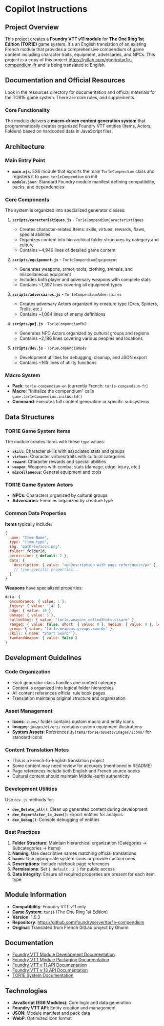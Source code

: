 # Copilot Instructions

## Project Overview

This project creates a **Foundry VTT v11 module** for **The One Ring 1st Edition (TOR1E)** game system. It's an English translation of an existing French module that provides a comprehensive compendium of game content including character traits, equipment, adversaries, and NPCs. This project is a copy of this project https://gitlab.com/ghorin/tor1e-compendium-fr and is being translated to English.

## Documentation and Official Resources

Look in the resources directory for documentation and official materials for the TOR1E game system. There are core rules, and supplements.

### Core Functionality

The module delivers a **macro-driven content generation system** that programmatically creates organized Foundry VTT entities (Items, Actors, Folders) based on hardcoded data in JavaScript files.

## Architecture

### Main Entry Point

- **`main.mjs`**: ES6 module that exports the main `Tor1eCompendium` class and registers it to `game.tor1eCompendium` on init
- **`module.json`**: Standard Foundry module manifest defining compatibility, packs, and dependencies

### Core Components

The system is organized into specialized generator classes:

1. **`scripts/caracteristiques.js`** - `Tor1eCompendiumCaracteristiques`

   - Creates character-related Items: skills, virtues, rewards, flaws, special abilities
   - Organizes content into hierarchical folder structures by category and culture
   - Contains ~4,949 lines of detailed game content

2. **`scripts/equipement.js`** - `Tor1eCompendiumEquipement`

   - Generates weapons, armor, tools, clothing, animals, and miscellaneous equipment
   - Includes both player and adversary weapons with complete stats
   - Contains ~1,397 lines covering all equipment types

3. **`scripts/adversaires.js`** - `Tor1eCompendiumAdversaires`

   - Creates adversary Actors organized by creature type (Orcs, Spiders, Trolls, etc.)
   - Contains ~1,084 lines of enemy definitions

4. **`scripts/pnj.js`** - `Tor1eCompendiumPNJ`

   - Generates NPC Actors organized by cultural groups and regions
   - Contains ~2,186 lines covering various peoples and locations

5. **`scripts/dev.js`** - `Tor1eCompendiumDev`
   - Development utilities for debugging, cleanup, and JSON export
   - Contains ~165 lines of utility functions

### Macro System

- **Pack**: `tor1e-compendium-en` (currently French: `tor1e-compendium-fr`)
- **Macro**: "Initialize the compendium" calls `game.tor1eCompendium.initWorld()`
- **Command**: Executes full content generation or specific subsystems

## Data Structures

### TOR1E Game System Items

The module creates Items with these `type` values:

- **`skill`**: Character skills with associated stats and groups
- **`virtues`**: Character virtues/traits with cultural categories
- **`reward`**: Character rewards and special abilities
- **`weapon`**: Weapons with combat stats (damage, edge, injury, etc.)
- **`miscellaneous`**: General equipment and tools

### TOR1E Game System Actors

- **NPCs**: Characters organized by cultural groups
- **Adversaries**: Enemies organized by creature type

### Common Data Properties

**Items** typically include:

```javascript
{
  name: "Item Name",
  type: "item_type",
  img: "path/to/icon.png",
  folder: folderId,
  permission: { default: 2 },
  data: {
    description: { value: "<p>Description with page references</p>" },
    // Type-specific properties...
  }
}
```

**Weapons** have specialized properties:

```javascript
data: {
  encumbrance: { value: 1 },
  injury: { value: "14" },
  edge: { value: 10 },
  damage: { value: 5 },
  calledShot: { value: "tor1e.weapons.calledShots.disarm" },
  ranged: { value: false, short: { value: 0 }, medium: { value: 0 }, long: { value: 0 } },
  group: { value: "tor1e.weapons.groups.swords" },
  skill: { name: "Short Sword" },
  twoHandWeapon: { value: false }
}
```

## Development Guidelines

### Code Organization

- Each generator class handles one content category
- Content is organized into logical folder hierarchies
- All content references official rule book pages
- Translation maintains original structure and organization

### Asset Management

- **Icons**: `icons/` folder contains custom macro and entity icons
- **Images**: `images/divers/` contains custom equipment illustrations
- **System Assets**: References `systems/tor1e/assets/images/icons/` for standard icons

### Content Translation Notes

- This is a French-to-English translation project
- Some content may need review for accuracy (mentioned in README)
- Page references include both English and French source books
- Cultural content should maintain Middle-earth authenticity

### Development Utilities

Use `dev.js` methods for:

- **`dev_Delete_all()`**: Clean up generated content during development
- **`dev_ExportActor_to_Json()`**: Export entities for analysis
- **`dev_Debug()`**: Console debugging of entities

### Best Practices

1. **Folder Structure**: Maintain hierarchical organization (Categories → Subcategories → Items)
2. **Naming**: Use descriptive names matching official translations
3. **Icons**: Use appropriate system icons or provide custom ones
4. **Descriptions**: Include rulebook page references
5. **Permissions**: Set `{ default: 2 }` for public access
6. **Data Integrity**: Ensure all required properties are present for each item type

## Module Information

- **Compatibility**: Foundry VTT v11 only
- **Game System**: `tor1e` (The One Ring 1st Edition)
- **Version**: 1.0.3
- **Repository**: https://github.com/foundryserver/tor1e-compendium
- **Original**: Translated from French GitLab project by Ghorin

## Documentation

- [Foundry VTT Module Development Documentation](https://foundryvtt.com/article/module-development/)
- [Foundry VTT Module Packaging Documentation](https://foundryvtt.com/article/package-management/)
- [Foundry VTT v 11 API Documentation](https://foundryvtt.com/api/v11/)
- [Foundry VTT v 13 API Documentation](https://foundryvtt.com/api/v13/)
- [TOR1E System Documentation](https://github.com/gregthompson27/tor1e-foundry-vtt)

## Technologies

- **JavaScript (ES6 Modules)**: Core logic and data generation
- **Foundry VTT API**: Entity creation and management
- **JSON**: Module manifest and pack data
- **WebP**: Optimized icon format
